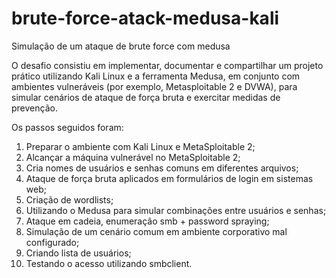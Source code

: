 # brute-force-atack-medusa-kali

Simulação de um ataque de brute force com medusa

O desafio consistiu em implementar, documentar e compartilhar um projeto prático utilizando Kali Linux e a ferramenta Medusa, em conjunto com ambientes vulneráveis (por exemplo, Metasploitable 2 e DVWA), para simular cenários de ataque de força bruta e exercitar medidas de prevenção.

Os passos seguidos foram:
1. Preparar o ambiente com Kali Linux e MetaSploitable 2;
2. Alcançar a máquina vulnerável no MetaSploitable 2;
3. Cria nomes de usuários e senhas comuns em diferentes arquivos;
4. Ataque de força bruta aplicados em formulários de login em sistemas web;
5. Criação de wordlists;
6. Utilizando o Medusa para simular combinações entre usuários e senhas;
7. Ataque em cadeia, enumeração smb + password spraying;
8. Simulação de um cenário comum em ambiente corporativo mal configurado;
9. Criando lista de usuários;
10. Testando o acesso utilizando smbclient.
